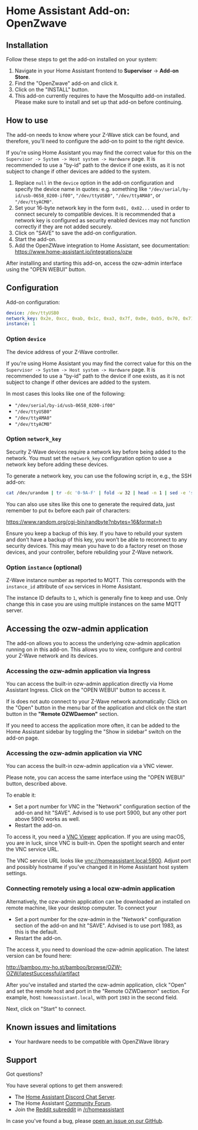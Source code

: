# Home Assistant Add-on: OpenZwave

## Installation

Follow these steps to get the add-on installed on your system:

1. Navigate in your Home Assistant frontend to **Supervisor** -> **Add-on Store**.
2. Find the "OpenZwave" add-on and click it.
3. Click on the "INSTALL" button.
4. This add-on currently requires to have the Mosquitto add-on installed.
   Please make sure to install and set up that add-on before continuing.

## How to use

The add-on needs to know where your Z-Wave stick can be found, and therefore,
you'll need to configure the add-on to point to the right device.

If you're using Home Assistant you may find the correct value for this on the
`Supervisor -> System -> Host system -> Hardware` page. It is recommended
to use a "by-id" path to the device if one exists, as it is not subject to
change if other devices are added to the system.

1. Replace `null` in the `device` option in the add-on configuration and specify
   the device name in quotes: e.g. something like
   `"/dev/serial/by-id/usb-0658_0200-if00"`,
   `"/dev/ttyUSB0"`, `"/dev/ttyAMA0"`, or `"/dev/ttyACM0"`.
2. Set your 16-byte network key in the form `0x01, 0x02...` used in order to
   connect securely to compatible devices. It is recommended that a network key
   is configured as security enabled devices may not function correctly if they
   are not added securely.
3. Click on "SAVE" to save the add-on configuration.
4. Start the add-on.
5. Add the OpenZWave integration to Home Assistant, see documentation:
   <https://www.home-assistant.io/integrations/ozw>

After installing and starting this add-on, access the ozw-admin interface using
the "OPEN WEBUI" button.

## Configuration

Add-on configuration:

```yaml
device: /dev/ttyUSB0
network_key: 0x2e, 0xcc, 0xab, 0x1c, 0xa3, 0x7f, 0x0e, 0xb5, 0x70, 0x71, 0x2d, 0x98, 0x25, 0x43, 0xee, 0x0c
instance: 1
```

### Option `device`

The device address of your Z-Wave controller.

If you're using Home Assistant you may find the correct value for this on the
`Supervisor -> System -> Host system -> Hardware` page. It is recommended
to use a "by-id" path to the device if one exists, as it is not subject to
change if other devices are added to the system.

In most cases this looks like one of the following:

- `"/dev/serial/by-id/usb-0658_0200-if00"`
- `"/dev/ttyUSB0"`
- `"/dev/ttyAMA0"`
- `"/dev/ttyACM0"`

### Option `network_key`

Security Z-Wave devices require a network key before being added to the network.
You must set the `network_key` configuration option to use a network key before
adding these devices.

To generate a network key, you can use the following script in, e.g., the SSH
add-on:

```bash
cat /dev/urandom | tr -dc '0-9A-F' | fold -w 32 | head -n 1 | sed -e 's/\(..\)/0x\1, /g' -e 's/, $//'
```

You can also use sites like this one to generate the required data,
just remember to put `0x` before each pair of characters:

<https://www.random.org/cgi-bin/randbyte?nbytes=16&format=h>

Ensure you keep a backup of this key. If you have to rebuild your system and
don’t have a backup of this key, you won’t be able to reconnect to any security
devices. This may mean you have to do a factory reset on those devices, and your
controller, before rebuilding your Z-Wave network.

### Option `instance` (optional)

Z-Wave instance number as reported to MQTT. This corresponds with the
`instance_id` attribute of `ozw` services in Home Assistant.

The instance ID defaults to `1`, which is generally fine to keep and use.
Only change this in case you are using multiple instances on the same MQTT
server.

## Accessing the ozw-admin application

The add-on allows you to access the underlying ozw-admin application running on
in this add-on. This allows you to view, configure and control your Z-Wave
network and its devices.

### Accessing the ozw-admin application via Ingress

You can access the built-in ozw-admin application directly via Home Assistant
Ingress. Click on the "OPEN WEBUI" button to access it.

If is does not auto connect to your Z-Wave network automatically:
Click on the "Open" button in the menu bar of the application and click on
the start button in the **"Remote OZWDaemon"** section.

If you need to access the application more often, it can be added to the
Home Assistant sidebar by toggling the "Show in sidebar" switch on the
add-on page.

### Accessing the ozw-admin application via VNC

You can access the built-in ozw-admin application via a VNC viewer.

Please note, you can access the same interface using the "OPEN WEBUI" button,
described above.

To enable it:

- Set a port number for VNC in the "Network" configuration section of the
  add-on and hit "SAVE". Advised is to use port 5900, but any other port above
  5900 works as well.
- Restart the add-on.

To access it, you need a [VNC Viewer][vnc-viewer] application. If you are using
macOS, you are in luck, since VNC is built-in. Open the spotlight search and
enter the VNC service URL.

The VNC service URL looks like [vnc://homeassistant.local:5900](vnc-service-url).
Adjust port and possibly hostname if you've changed it in Home Assistant host system
settings.

### Connecting remotely using a local ozw-admin application

Alternatively, the ozw-admin application can be downloaded an installed on
remote machine, like your desktop computer. To connect your

- Set a port number for the ozw-admin in the "Network" configuration section of
  the add-on and hit "SAVE". Advised is to use port 1983, as this is the default.
- Restart the add-on.

The access it, you need to download the ozw-admin application. The latest
version can be found here:

<http://bamboo.my-ho.st/bamboo/browse/OZW-OZW/latestSuccessful/artifact>

After you've installed and started the ozw-admin application, click "Open"
and set the remote host and port in the "Remote OZWDaemon" section.
For example, host: `homeassistant.local`, with port `1983` in the second field.

Next, click on "Start" to connect.

## Known issues and limitations

- Your hardware needs to be compatible with OpenZWave library

## Support

Got questions?

You have several options to get them answered:

- The [Home Assistant Discord Chat Server][discord].
- The Home Assistant [Community Forum][forum].
- Join the [Reddit subreddit][reddit] in [/r/homeassistant][reddit]

In case you've found a bug, please [open an issue on our GitHub][issue].

[discord]: https://discord.gg/c5DvZ4e
[forum]: https://community.home-assistant.io
[issue]: https://github.com/home-assistant/hassio-addons/issues
[reddit]: https://reddit.com/r/homeassistant
[vnc-service-url]: vnc://homeassistant.local:5900
[vnc-viewer]: https://bintray.com/tigervnc/stable/tigervnc/
